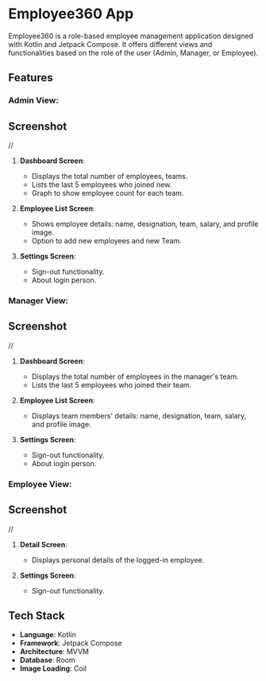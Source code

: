 # Employee360 App

Employee360 is a role-based employee management application designed with Kotlin and Jetpack Compose.
It offers different views and functionalities based on the role of the user (Admin, Manager, or Employee).

## Features

### Admin View:
## Screenshot
//
1. **Dashboard Screen**:
   - Displays the total number of employees, teams.
   - Lists the last 5 employees who joined new.
   -  Graph to show employee count for each team.
   
2. **Employee List Screen**:
   - Shows employee details: name, designation, team, salary, and profile image.
   - Option to add new employees and new Team.

3. **Settings Screen**:
   - Sign-out functionality.
   - About login person.

### Manager View:
## Screenshot
//
1. **Dashboard Screen**:
   - Displays the total number of employees in the manager's team.
   - Lists the last 5 employees who joined their team.

2. **Employee List Screen**:
   - Displays team members' details: name, designation, team, salary, and profile image.

3. **Settings Screen**:
   - Sign-out functionality.
   - About login person.

### Employee View:
## Screenshot
//
1. **Detail Screen**:
   - Displays personal details of the logged-in employee.

2. **Settings Screen**:
   - Sign-out functionality.

## Tech Stack

- **Language**: Kotlin
- **Framework**: Jetpack Compose
- **Architecture**: MVVM
- **Database**: Room
- **Image Loading**: Coil



